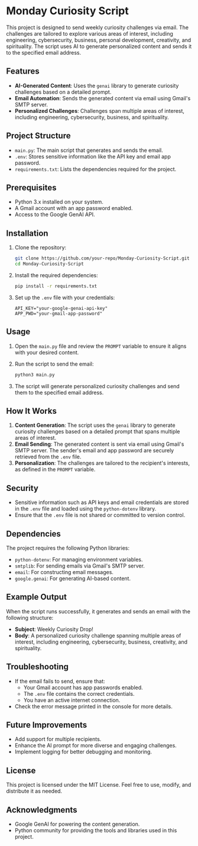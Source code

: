 # Monday Curiosity Script

This project is designed to send weekly curiosity challenges via email. The challenges are tailored to explore various areas of interest, including engineering, cybersecurity, business, personal development, creativity, and spirituality. The script uses AI to generate personalized content and sends it to the specified email address.

## Features

- **AI-Generated Content**: Uses the `genai` library to generate curiosity challenges based on a detailed prompt.
- **Email Automation**: Sends the generated content via email using Gmail's SMTP server.
- **Personalized Challenges**: Challenges span multiple areas of interest, including engineering, cybersecurity, business, and spirituality.

## Project Structure

- `main.py`: The main script that generates and sends the email.
- `.env`: Stores sensitive information like the API key and email app password.
- `requirements.txt`: Lists the dependencies required for the project.

## Prerequisites

- Python 3.x installed on your system.
- A Gmail account with an app password enabled.
- Access to the Google GenAI API.

## Installation

1. Clone the repository:
   ```bash
   git clone https://github.com/your-repo/Monday-Curiosity-Script.git
   cd Monday-Curiosity-Script
   ```

2. Install the required dependencies:
   ```bash
   pip install -r requirements.txt
   ```

3. Set up the `.env` file with your credentials:
   ```plaintext
   API_KEY="your-google-genai-api-key"
   APP_PWD="your-gmail-app-password"
   ```

## Usage

1. Open the `main.py` file and review the `PROMPT` variable to ensure it aligns with your desired content.

2. Run the script to send the email:
   ```bash
   python3 main.py
   ```

3. The script will generate personalized curiosity challenges and send them to the specified email address.

## How It Works

1. **Content Generation**: The script uses the `genai` library to generate curiosity challenges based on a detailed prompt that spans multiple areas of interest.
2. **Email Sending**: The generated content is sent via email using Gmail's SMTP server. The sender's email and app password are securely retrieved from the `.env` file.
3. **Personalization**: The challenges are tailored to the recipient's interests, as defined in the `PROMPT` variable.

## Security

- Sensitive information such as API keys and email credentials are stored in the `.env` file and loaded using the `python-dotenv` library.
- Ensure that the `.env` file is not shared or committed to version control.

## Dependencies

The project requires the following Python libraries:

- `python-dotenv`: For managing environment variables.
- `smtplib`: For sending emails via Gmail's SMTP server.
- `email`: For constructing email messages.
- `google.genai`: For generating AI-based content.

## Example Output

When the script runs successfully, it generates and sends an email with the following structure:

- **Subject**: Weekly Curiosity Drop!
- **Body**: A personalized curiosity challenge spanning multiple areas of interest, including engineering, cybersecurity, business, creativity, and spirituality.

## Troubleshooting

- If the email fails to send, ensure that:
  - Your Gmail account has app passwords enabled.
  - The `.env` file contains the correct credentials.
  - You have an active internet connection.
- Check the error message printed in the console for more details.

## Future Improvements

- Add support for multiple recipients.
- Enhance the AI prompt for more diverse and engaging challenges.
- Implement logging for better debugging and monitoring.

## License

This project is licensed under the MIT License. Feel free to use, modify, and distribute it as needed.

## Acknowledgments

- Google GenAI for powering the content generation.
- Python community for providing the tools and libraries used in this project.